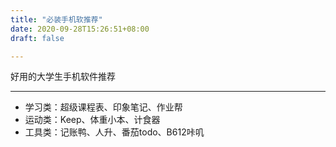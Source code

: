 ```yaml
---
title: "必装手机软推荐"
date: 2020-09-28T15:26:51+08:00
draft: false

---
```


好用的大学生手机软件推荐

---

- 学习类：超级课程表、印象笔记、作业帮  
- 运动类：Keep、体重小本、计食器  
- 工具类：记账鸭、人升、番茄todo、B612咔叽  
